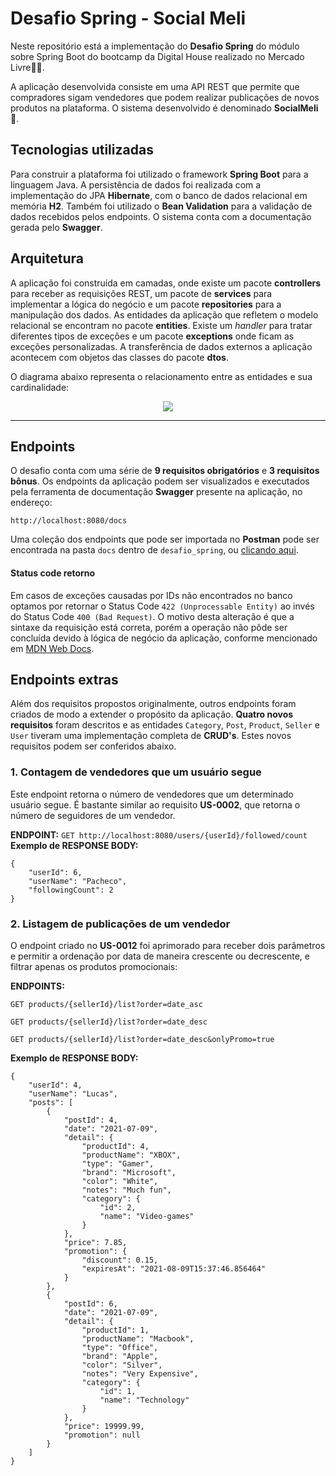 # Desafio Spring - Social Meli

Neste repositório está a implementação do **Desafio Spring** do módulo sobre Spring Boot do bootcamp da Digital House realizado no Mercado Livre:yellow_heart::blue_heart:.

A aplicação desenvolvida consiste em uma API REST que permite que compradores sigam vendedores que podem realizar publicações de novos produtos na plataforma. O sistema desenvolvido é denominado **SocialMeli** :rocket:.


## Tecnologias utilizadas

Para construir a plataforma foi utilizado o framework **Spring Boot** para a linguagem Java. A persistência de dados foi realizada com a implementação do JPA **Hibernate**, com o banco de dados relacional em memória **H2**. Também foi utilizado o **Bean Validation** para a validação de dados recebidos pelos endpoints. O sistema conta com a documentação gerada pelo **Swagger**.


## Arquitetura

A aplicação foi construída em camadas, onde existe um pacote **controllers** para receber as requisições REST, um pacote de **services** para implementar a lógica do negócio e um pacote **repositories** para a manipulação dos dados. As entidades da aplicação que refletem o modelo relacional se encontram no pacote **entities**. Existe um *handler* para tratar diferentes tipos de exceções e um pacote **exceptions** onde ficam as exceções personalizadas. A transferência de dados externos a aplicação acontecem com objetos das classes do pacote **dtos**.

O diagrama abaixo representa o relacionamento entre as entidades e sua cardinalidade:

<p align="center">
  <img src="https://i.imgur.com/xG841Nq.png">
</p>

---

## Endpoints


O desafio conta com uma série de **9 requisitos obrigatórios** e **3 requisitos bônus**. Os endpoints da aplicação podem ser visualizados e executados pela ferramenta de documentação **Swagger** presente na aplicação, no endereço:

```
http://localhost:8080/docs
```

Uma coleção dos endpoints que pode ser importada no **Postman** pode ser encontrada na pasta `docs` dentro de `desafio_spring`, ou <a href="https://github.com/andreepdiasmeli/desafio-spring/blob/master/desafio_spring/docs/Desafio%20Spring%20SocialMeli.postman_collection.json">clicando aqui</a>.

#### Status code retorno

Em casos de exceções causadas por IDs não encontrados no banco optamos por retornar o Status Code `422 (Unprocessable Entity)` ao invés do Status Code `400 (Bad Request)`. O motivo desta alteração é que a sintaxe da requisição está correta, porém a operação não pôde ser concluída devido à lógica de negócio da aplicação, conforme mencionado em <a href="https://developer.mozilla.org/pt-BR/docs/Web/HTTP/Status/422">MDN Web Docs</a>.



## Endpoints extras

Além dos requisitos propostos originalmente, outros endpoints foram criados de modo a extender o propósito da aplicação. **Quatro novos requisitos** foram descritos e as entidades `Category`, `Post`, `Product`, `Seller` e `User` tiveram uma implementação completa de **CRUD's**. Estes novos requisitos podem ser conferidos abaixo.

### 1. Contagem de vendedores que um usuário segue

Este endpoint retorna o número de vendedores que um determinado usuário segue. É bastante similar ao requisito **US-0002**, que retorna o número de seguidores de um vendedor.


**ENDPOINT:** `GET http://localhost:8080/users/{userId}/followed/count`
**Exemplo de RESPONSE BODY:**
```json=
{
    "userId": 6,
    "userName": "Pacheco",
    "followingCount": 2
}
```

### 2. Listagem de publicações de um vendedor

O endpoint criado no **US-0012** foi aprimorado para receber dois parâmetros e permitir a ordenação por data de maneira crescente ou decrescente, e filtrar apenas os produtos promocionais:

**ENDPOINTS:** 

`GET products/{sellerId}/list?order=date_asc`

`GET products/{sellerId}/list?order=date_desc`

`GET products/{sellerId}/list?order=date_desc&onlyPromo=true`

**Exemplo de RESPONSE BODY:** 
```json=
{
    "userId": 4,
    "userName": "Lucas",
    "posts": [
        {
            "postId": 4,
            "date": "2021-07-09",
            "detail": {
                "productId": 4,
                "productName": "XBOX",
                "type": "Gamer",
                "brand": "Microsoft",
                "color": "White",
                "notes": "Much fun",
                "category": {
                    "id": 2,
                    "name": "Video-games"
                }
            },
            "price": 7.85,
            "promotion": {
                "discount": 0.15,
                "expiresAt": "2021-08-09T15:37:46.856464"
            }
        },
        {
            "postId": 6,
            "date": "2021-07-09",
            "detail": {
                "productId": 1,
                "productName": "Macbook",
                "type": "Office",
                "brand": "Apple",
                "color": "Silver",
                "notes": "Very Expensive",
                "category": {
                    "id": 1,
                    "name": "Technology"
                }
            },
            "price": 19999.99,
            "promotion": null
        }
    ]
}
```
